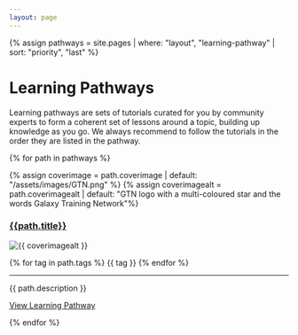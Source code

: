 ```yaml
---
layout: page
---
```


{% assign pathways = site.pages | where: "layout", "learning-pathway" | sort: "priority", "last" %}


# Learning Pathways

Learning pathways are sets of tutorials curated for you by community experts to form a coherent set of lessons around a topic, building up knowledge as you go. We always recommend to follow the tutorials in the order they are listed in the pathway.

<!-- list all available pathways as cards  -->
<div class="pathway">
{% for path in pathways %}

{% assign coverimage = path.coverimage | default: "/assets/images/GTN.png" %}
{% assign coverimagealt = path.coverimagealt | default: "GTN logo with a multi-coloured star and the words Galaxy Training Network"%}
<div class="card pathwayitem">
 <div class="card-header">
   <a href="{{site.baseurl}}{{path.url}}"><h3 class="card-title">{{path.title}}</h3></a>
 </div>
 <div class="row no-gutters">
  <div class="col-sm-5">
   <img class="card-img pathwaycover" src="{{site.baseurl}}{{coverimage}}" alt="{{ coverimagealt }}" loading="lazy">
  </div>
  <div class="col-sm-7">
   <div class="card-body">
   <p></p>
   {% for tag in path.tags %}
   <span class="label label-default tutorial_tag" style="{{ tag | colour_tag }}">{{ tag  }}</span>
    {% endfor %}
   <hr/>
   <p class="card-text">
     {{ path.description }}
   </p>
   <a href="{{site.baseurl}}{{path.url}}" class="btn btn-primary">View Learning Pathway</a>
   </div>
  </div>
 </div>
</div>

{% endfor %}
</div>
